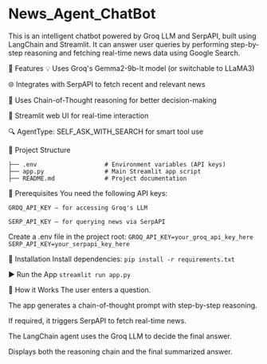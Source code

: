# News_Agent_ChatBot
This is an intelligent chatbot powered by Groq LLM and SerpAPI, built using LangChain and Streamlit. It can answer user queries by performing step-by-step reasoning and fetching real-time news data using Google Search.

🚀 Features
💡 Uses Groq's Gemma2-9b-It model (or switchable to LLaMA3)

🌐 Integrates with SerpAPI to fetch recent and relevant news

🧠 Uses Chain-of-Thought reasoning for better decision-making

💬 Streamlit web UI for real-time interaction

🔍 AgentType: SELF_ASK_WITH_SEARCH for smart tool use

📁 Project Structure
```.
├── .env                   # Environment variables (API keys)
├── app.py                 # Main Streamlit app script
├── README.md              # Project documentation
```

🔑 Prerequisites
You need the following API keys:

```GROQ_API_KEY – for accessing Groq's LLM```

```SERP_API_KEY – for querying news via SerpAPI```

Create a .env file in the project root:
```GROQ_API_KEY=your_groq_api_key_here```
```SERP_API_KEY=your_serpapi_key_here```

🧪 Installation
Install dependencies:
```pip install -r requirements.txt```

▶️ Run the App
```streamlit run app.py```

🧠 How it Works
The user enters a question.

The app generates a chain-of-thought prompt with step-by-step reasoning.

If required, it triggers SerpAPI to fetch real-time news.

The LangChain agent uses the Groq LLM to decide the final answer.

Displays both the reasoning chain and the final summarized answer.

